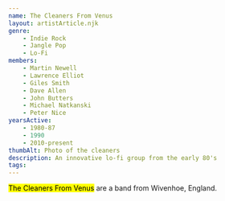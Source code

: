 ```yaml
---
name: The Cleaners From Venus
layout: artistArticle.njk
genre:
    - Indie Rock
    - Jangle Pop
    - Lo-Fi
members:
    - Martin Newell
    - Lawrence Elliot
    - Giles Smith
    - Dave Allen
    - John Butters
    - Michael Natkanski
    - Peter Nice
yearsActive: 
    - 1980-87
    - 1990
    - 2010-present
thumbAlt: Photo of the cleaners
description: An innovative lo-fi group from the early 80's
tags: 
---
```



<mark>The Cleaners From Venus</mark> are a band from Wivenhoe, England. 

<div>

</div>
